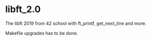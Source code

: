 # libft_2.0

The libft 2019 from 42 school with ft_printf, get_next_line and more.

Makefile upgrades has to be done.
